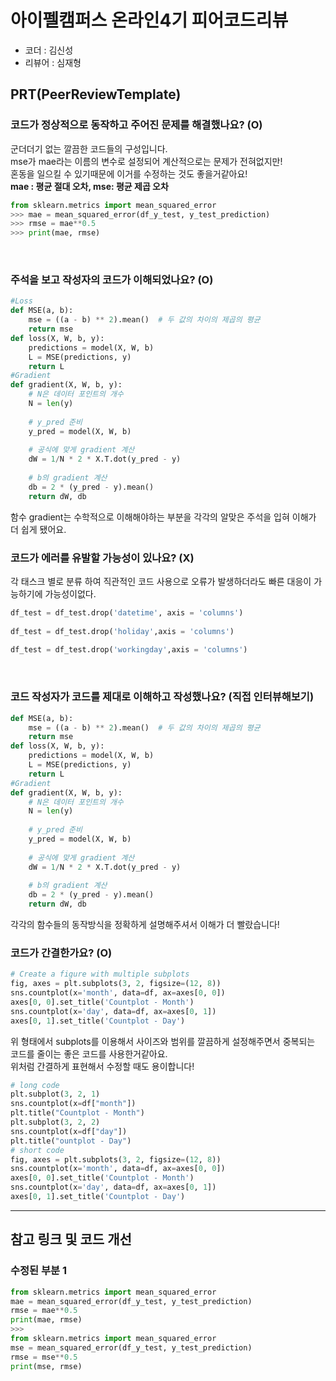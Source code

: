 # 아이펠캠퍼스 온라인4기 피어코드리뷰

- 코더 : 김신성
- 리뷰어 : 심재형

PRT(PeerReviewTemplate)
----------------------------------------------



### 코드가 정상적으로 동작하고 주어진 문제를 해결했나요? (O)
군더더기 없는 깔끔한 코드들의 구성입니다.<br>
mse가 mae라는 이름의 변수로 설정되어 계산적으로는 문제가 전혀없지만!<br>혼동을 일으킬 수 있기때문에 이거를 수정하는 것도 좋을거같아요!<br>
**mae : 평균 절대 오차, mse: 평균 제곱 오차**
```python
from sklearn.metrics import mean_squared_error
>>> mae = mean_squared_error(df_y_test, y_test_prediction) 
>>> rmse = mae**0.5
>>> print(mae, rmse)
```
<br>

### 주석을 보고 작성자의 코드가 이해되었나요? (O)
```python
#Loss
def MSE(a, b):
    mse = ((a - b) ** 2).mean()  # 두 값의 차이의 제곱의 평균
    return mse
def loss(X, W, b, y):
    predictions = model(X, W, b)
    L = MSE(predictions, y)
    return L
#Gradient
def gradient(X, W, b, y):
    # N은 데이터 포인트의 개수
    N = len(y)
    
    # y_pred 준비
    y_pred = model(X, W, b)
    
    # 공식에 맞게 gradient 계산
    dW = 1/N * 2 * X.T.dot(y_pred - y)
        
    # b의 gradient 계산
    db = 2 * (y_pred - y).mean()
    return dW, db
```
함수 gradient는 수학적으로 이해해야하는 부분을 각각의 알맞은 주석을 입혀 이해가 더 쉽게 됐어요.
<br>

### 코드가 에러를 유발할 가능성이 있나요? (X)
각 태스크 별로 분류 하여 직관적인 코드 사용으로 오류가 발생하더라도 빠른 대응이 가능하기에 가능성이없다.
```python
df_test = df_test.drop('datetime', axis = 'columns')
     
df_test = df_test.drop('holiday',axis = 'columns')
     
df_test = df_test.drop('workingday',axis = 'columns')
```
<br>

### 코드 작성자가 코드를 제대로 이해하고 작성했나요? (직접 인터뷰해보기)
```python
def MSE(a, b):
    mse = ((a - b) ** 2).mean()  # 두 값의 차이의 제곱의 평균
    return mse
def loss(X, W, b, y):
    predictions = model(X, W, b)
    L = MSE(predictions, y)
    return L
#Gradient
def gradient(X, W, b, y):
    # N은 데이터 포인트의 개수
    N = len(y)
    
    # y_pred 준비
    y_pred = model(X, W, b)
    
    # 공식에 맞게 gradient 계산
    dW = 1/N * 2 * X.T.dot(y_pred - y)
        
    # b의 gradient 계산
    db = 2 * (y_pred - y).mean()
    return dW, db
```
각각의 함수들의 동작방식을 정확하게 설명해주셔서 이해가 더 빨랐습니다!

### 코드가 간결한가요? (O)
```python
# Create a figure with multiple subplots
fig, axes = plt.subplots(3, 2, figsize=(12, 8))
sns.countplot(x='month', data=df, ax=axes[0, 0])
axes[0, 0].set_title('Countplot - Month')
sns.countplot(x='day', data=df, ax=axes[0, 1])
axes[0, 1].set_title('Countplot - Day')
```
위 형태에서 subplots를 이용해서 사이즈와 범위를 깔끔하게 설정해주면서 중복되는 코드를 줄이는 좋은 코드를 사용한거같아요.<br>
위처럼 간결하게 표현해서 수정할 때도 용이합니다!

```python
# long code
plt.subplot(3, 2, 1)
sns.countplot(x=df["month"])
plt.title("Countplot - Month")
plt.subplot(3, 2, 2)
sns.countplot(x=df["day"])
plt.title("ountplot - Day")
# short code
fig, axes = plt.subplots(3, 2, figsize=(12, 8))
sns.countplot(x='month', data=df, ax=axes[0, 0])
axes[0, 0].set_title('Countplot - Month')
sns.countplot(x='day', data=df, ax=axes[0, 1])
axes[0, 1].set_title('Countplot - Day')
```

----------------------------------------------

## 참고 링크 및 코드 개선
### 수정된 부분 1
```python
from sklearn.metrics import mean_squared_error
mae = mean_squared_error(df_y_test, y_test_prediction) 
rmse = mae**0.5
print(mae, rmse)
>>>
from sklearn.metrics import mean_squared_error
mse = mean_squared_error(df_y_test, y_test_prediction) 
rmse = mse**0.5
print(mse, rmse)
```